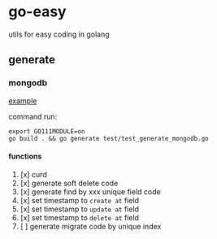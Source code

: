 # go-easy
utils for easy coding in golang

## generate

### mongodb
[example](./test/test_generate_mongodb.go)

command run:

```shell script
export GO111MODULE=on
go build . && go generate test/test_generate_mongodb.go
```

#### functions
1. [x] curd
2. [x] generate soft delete code
3. [x] generate find by xxx unique field code
4. [x] set timestamp to `create at` field
5. [x] set timestamp to `update at` field
6. [x] set timestamp to `delete at` field
7. [ ] generate migrate code by unique index
